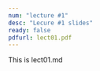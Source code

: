 ```yaml
---
num: "lecture #1"
desc: "Lecure #1 slides"
ready: false
pdfurl: lect01.pdf
---
```


This is lect01.md
